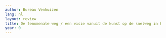```yaml
---
author: Bureau Venhuizen
lang: nl
layout: review
title: De fenomenale weg / een visie vanuit de kunst op de snelweg in het landschap
year: 0
---
```

